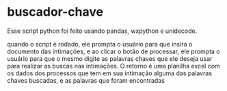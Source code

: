 # buscador-chave

Esse script python foi feito usando pandas, wxpython e unidecode.

quando o script é rodado, ele prompta o usuário para que insira o documento das intimações, e ao clicar o botão de processar, ele prompta o usuário para que o mesmo digite as palavras chaves que ele deseja usar
para realizar as buscas nas intimações. O retorno é uma planilha excel com os dados dos processos que tem em sua intimação alguma das palavras chaves buscadas, e as palavras que foram encontradas
